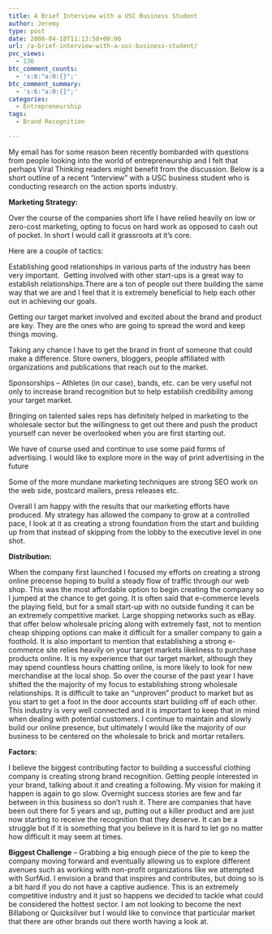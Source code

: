 ```yaml
---
title: A Brief Interview with a USC Business Student
author: Jeremy
type: post
date: 2008-04-18T11:13:58+00:00
url: /a-brief-interview-with-a-usc-business-student/
pvc_views:
  - 136
btc_comment_counts:
  - 's:6:"a:0:{}";'
btc_comment_summary:
  - 's:6:"a:0:{}";'
categories:
  - Entrepreneurship
tags:
  - Brand Recognition

---
```

My email has for some reason been recently bombarded with questions from people looking into the world of entrepreneurship and I felt that perhaps Viral Thinking readers might benefit from the discussion. Below is a short outline of a recent &#8220;interview&#8221; with a USC business student who is conducting research on the action sports industry.

**Marketing Strategy:**
  
Over the course of the companies short life I have relied heavily on low or zero-cost marketing, opting to focus on hard work as opposed to cash out of pocket. In short I would call it grassroots at it&#8217;s core.

Here are a couple of tactics:

Establishing good relationships in various parts of the industry has been very important.  Getting involved with other start-ups is a great way to establish relationships.There are a ton of people out there building the same way that we are and I feel that it is extremely beneficial to help each other out in achieving our goals.

Getting our target market involved and excited about the brand and product are key. They are the ones who are going to spread the word and keep things moving.

Taking any chance I have to get the brand in front of someone that could make a difference. Store owners, bloggers, people affiliated with organizations and publications that reach out to the market.

Sponsorships &#8211; Athletes (in our case), bands, etc. can be very useful not only to increase brand recognition but to help establish credibility among your target market.

Bringing on talented sales reps has definitely helped in marketing to the wholesale sector but the willingness to get out there and push the product yourself can never be overlooked when you are first starting out.

We have of course used and continue to use some paid forms of advertising. I would like to explore more in the way of print advertising in the future

Some of the more mundane marketing techniques are strong SEO work on the web side, postcard mailers, press releases etc.

Overall I am happy with the results that our marketing efforts have produced. My strategy has allowed the company to grow at a controlled pace, I look at it as creating a strong foundation from the start and building up from that instead of skipping from the lobby to the executive level in one shot.

**Distribution:**

When the company first launched I focused my efforts on creating a strong online precense hoping to build a steady flow of traffic through our web shop. This was the most affordable option to begin creating the company so I jumped at the chance to get going. It is often said that e-commerce levels the playing field, but for a small start-up with no outside funding it can be an extremely competitive market. Large shopping networks such as eBay. that offer below wholesale pricing along with extremely fast, not to mention cheap shipping options can make it difficult for a smaller company to gain a foothold. It is also important to mention that establishing a strong e-commerce site relies heavily on your target markets likeliness to purchase products online. It is my experience that our target market, although they may spend countless hours chatting online, is more likely to look for new merchandise at the local shop. So over the course of the past year I have shifted the the majority of my focus to establishing strong wholesale relationships. It is difficult to take an &#8220;unproven&#8221; product to market but as you start to get a foot in the door accounts start building off of each other. This industry is very well connected and it is important to keep that in mind when dealing with potential customers. I continue to maintain and slowly build our online presence, but ultimately I would like the majority of our business to be centered on the wholesale to brick and mortar retailers.

**Factors:**

I believe the biggest contributing factor to building a successful clothing company is creating strong brand recognition. Getting people interested in your brand, talking about it and creating a following. My vision for making it happen is again to go slow. Overnight success stories are few and far between in this business so don&#8217;t rush it. There are companies that have been out there for 5 years and up, putting out a killer product and are just now starting to receive the recognition that they deserve. It can be a struggle but if it is something that you believe in it is hard to let go no matter how difficult it may seem at times.

**Biggest Challenge** &#8211; Grabbing a big enough piece of the pie to keep the company moving forward and eventually allowing us to explore different avenues such as working with non-profit organizations like we attempted with SurfAid. I envision a brand that inspires and contributes, but doing so is a bit hard if you do not have a captive audience. This is an extremely competitive industry and it just so happens we decided to tackle what could be considered the hottest sector. I am not looking to become the next Billabong or Quicksilver but I would like to convince that particular market that there are other brands out there worth having a look at.